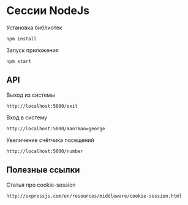 # Сессии NodeJs

Установка библиотек

```
npm install
```

Запуск приложения

```
npm start
```

## API

Выход из системы

```
http://localhost:5000/exit
```

Вход в систему

```
http://localhost:5000/man?man=george
```

Увеличение счётчика посещений

```
http://localhost:5000/number
```

## Полезные ссылки 

Статья про cookie-session

```
http://expressjs.com/en/resources/middleware/cookie-session.html
```

